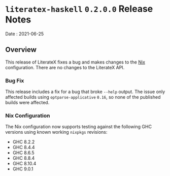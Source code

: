 # `literatex-haskell` `0.2.0.0` Release Notes

Date
: 2021-06-25

## Overview

This release of LiterateX fixes a bug and makes changes to the [Nix][]
configuration.  There are no changes to the LiterateX API.

[Nix]: <https://nixos.org/>

### Bug Fix

This release includes a fix for a bug that broke `--help` output.  The issue
only affected builds using `optparse-applicative` `0.16`, so none of the
published builds were affected.

### Nix Configuration

The Nix configuration now supports testing against the following GHC versions
using known working `nixpkgs` revisions:

* GHC 8.2.2
* GHC 8.4.4
* GHC 8.6.5
* GHC 8.8.4
* GHC 8.10.4
* GHC 9.0.1
